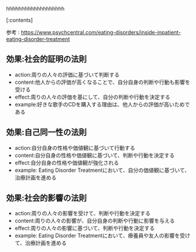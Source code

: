 

hhhhhhhhhhhhhhhhhhh
    
[:contents]

参考 : https://www.psychcentral.com/eating-disorders/inside-inpatient-eating-disorder-treatment

## 効果:社会的証明の法則
- action:周りの人々の評価に基づいて判断する
- content:他人からの評価が高くなることで、自分自身の判断や行動も影響を受ける
- effect:周りの人々の評価を基にして、自分の判断や行動を決定する
- example:好きな歌手のCDを購入する理由は、他人からの評価が高いためである

## 効果:自己同一性の法則
- action:自分自身の性格や価値観に基づいて行動する
- content:自分自身の性格や価値観に基づいて、判断や行動を決定する
- effect:自分自身の性格や価値観が強化される
- example: Eating Disorder Treatmentにおいて、自分の価値観に基づいて、治療計画を進める

## 効果:社会的影響の法則
- action:周りの人々の影響を受けて、判断や行動を決定する
- content:周りの人々の影響が、自分自身の判断や行動に影響を与える
- effect:周りの人々の影響に基づいて、判断や行動を決定する
- example: Eating Disorder Treatmentにおいて、療養員や友人の影響を受けて、治療計画を進める

    